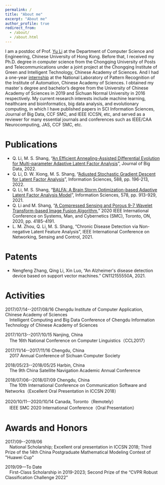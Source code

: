 ```yaml
---
permalink: /
title: "About me"
excerpt: "About me"
author_profile: true
redirect_from: 
  - /about/
  - /about.html
---
```


I am a postdoc of Prof. [Yu Li](https://liyu95.com/) at the Department of Computer Science and Engineering, Chinese University of Hong Kong. Before that, I received my Ph.D. degree in computer science from the Chongqing University of Posts and Telecommunications under a joint project at the Chongqing Institute of Green and Intelligent Technology, Chinese Academy of Sciences. And I had a one-year [internship](http://www.nlpr.ia.ac.cn/pal/People/LiQing.html) at the National Laboratory of Pattern Recognition of the Institute of Automation, Chinese Academy of Sciences. I obtained my master`s degree and bachelor’s degree from the University of Chinese Academy of Sciences in 2019 and Sichuan Normal University in 2016 respectively. My current research interests include machine learning, healthcare and bioinformatics, big data analysis, and evolutionary computing, in which I have published papers in SCI Information Sciences, Journal of Big Data, CCF SMC, and IEEE ICCSN, etc, and served as a reviewer for many essential journals and conferences such as IEEE/CAA Neurocomputing, JAS, CCF SMC, etc.  



Publications
======
* Q. Li, M. S. Shang, “[An Efficient Annealing-Assisted Differential Evolution for Multi-parameter Adaptive Latent Factor Analysis](https://link.springer.com/article/10.1186/s40537-022-00638-8)”, Journal of Big Data, 2022.
*  Q. Li, D. W. Xiong, M. S. Shang, “[Adjusted Stochastic Gradient Descent for Latent Factor Analysis](https://www.sciencedirect.com/science/article/pii/S0020025521012871)”, Information Sciences, 588, pp. 196-213, 2022.
*  Q. Li, M. S. Shang, “[BALFA: A Brain Storm Optimization-based Adaptive Latent Factor Analysis Model](https://www.sciencedirect.com/science/article/abs/pii/S0020025521008653)”, Information Sciences, 578, pp. 913-929, 2021.
*  Q. Li and M. Shang, “[A Compressed Sensing and Porous 9-7 Wavelet Transform-based Image Fusion Algorithm](https://ieeexplore.ieee.org/document/9283284/),” 2020 IEEE International Conference on Systems, Man, and Cybernetics (SMC), Toronto, ON, 2020, pp. 4185-4191.
*  L. M. Zhou, Q. Li, M. S. Shang, “Chronic Disease Detection via Non-negative Latent Feature Analysis”, IEEE International Conference on Networking, Sensing and Control, 2021.

Patents
======
*  Nengfeng Zhang, Qing Li, Xin Luo, “An Alzheimer's disease detection device based on support vector machines.” CN112155550A, 2021.

Activities
======
2017/07/14--2017/08/16 Chengdu Institute of Computer Application, Chinese Academy of Sciences
<BR/>&emsp;Intelligent Computing and Big Data Conference of Chengdu Information Technology of Chinese Academy of Sciences

2017/10/13--2017/10/15 Nanjing, China
<BR/>&emsp;The 16th National Conference on Computer Linguistics（CCL2017）

2017/11/14--2017/11/16 Chengdu, China
<BR/>&emsp;2017 Annual Conference of Sichuan Computer Society

2018/05/23--2018/05/25 Harbin, China
<BR/>&emsp;The 9th China Satellite Navigation Academic Annual Conference

2018/07/06--2018/07/09 Chengdu, China
<BR/>&emsp;The 10th International Conference on Communication Software and Networks（Excellent Oral Presentation in ICCSN 2018）

2020/10/11--2020/10/14 Canada, Toronto（Remotely）
<BR/>&emsp;IEEE SMC 2020 International Conference（Oral Presentation）
      
Awards and Honors
======
2017/09--2019/06
<BR/>&emsp;National Scholarship; Excellent oral presentation in ICCSN 2018; Third Prize of the 14th China Postgraduate Mathematical Modeling Contest of "Huawei Cup"

2019/09—To Date
<BR/>&emsp;First-Class Scholarship in 2019-2023; Second Prize of the “CVPR Robust Classification Challenge 2022”
